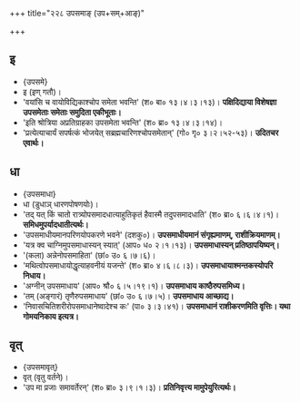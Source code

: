 +++
title="२२८ उपसमाङ् (उप+सम्+आङ्)"

+++

## इ
- {उपसमे}
- इ (इण् गतौ)।
- 'वयांसि च वायोविद्यिकाश्चोप समेता भवन्ति' (श० बा० १३।४।३।१३)। **पक्षिदिद्याया विशेषज्ञा उपसमेताः समेताः समुदिता एकीभूताः।**
- 'इति श्रोत्रिया अप्रतिग्राहका उपसमेता भवन्ति' (श० ब्रा० १३।४।३।१४)।
- 'प्रत्येत्याचार्यं सपर्षत्कं भोजयेत् सब्रह्मचारिणश्चोपसमेतान्' (गो० गृ० ३।२।५२-५३)। **उदितचर एवार्थः।**

## धा
- {उपसमाधा}
- धा (डुधाञ् धारणपोषणयोः)।
- 'तद् यत् किं चातो रात्र्योपसमादधात्याहुतिकृतं हैवास्मै तदुपसमादधाति' (श० ब्रा० ६।६।४।१)। **समिधमुपर्यादधातीत्यर्थः।**
- 'उपसमाधीयमानपरिणयोपकरणे भवने' (दशकु०)। **उपसमाधीयमानं संगृह्यमाणम्, राशीक्रियमाणम्।**
- 'यत्र क्व चाग्निमुपसमाधास्यन् स्यात्' (आप० ध० २।१।१३)। **उपसमाधास्यन् प्रतिष्ठापयिष्यन्।**
- '(कला) अन्नेनोपसमाहिता' (छां० उ० ६।७।६)।
- 'मथित्वोपसमाधायोद्धृत्याहवनीयं यजन्ते' (श० ब्रा० ४।६।८।३)। **उपसमाधायाश्मन्तकस्योपरि निधाय।**
- 'अग्नीन् उपसमाधाय' (आप० श्रौ० ६।५।१९।१)। **उपसमाधाय काष्ठैरुपसमिध्य।**
- 'तम् (अङ्गारं) तृणैरुपसमाधाय' (छां० उ० ६।७।५)। **उपसमाधाय आच्छाद्य।**
- 'निवासचितिशरीरोपसमाधानेष्वादेश्च कः' (पा० ३।३।४१)। **उपसमाधानं राशीकरणमिति वृत्तिः। यथा गोमयनिकाय इत्यत्र।**

## वृत्
- {उपसमावृत्}
- वृत् (वृतु वर्तने)।
- 'उप मा प्रजाः समावर्तेरन्' (श० ब्रा० ३।९।१।३)। **प्रतिनिवृत्त्य मामुपेयुरित्यर्थः।**
